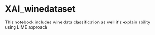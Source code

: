 # XAI_winedataset
This notebook includes wine data classification as well it's explain ability using LIME approach
